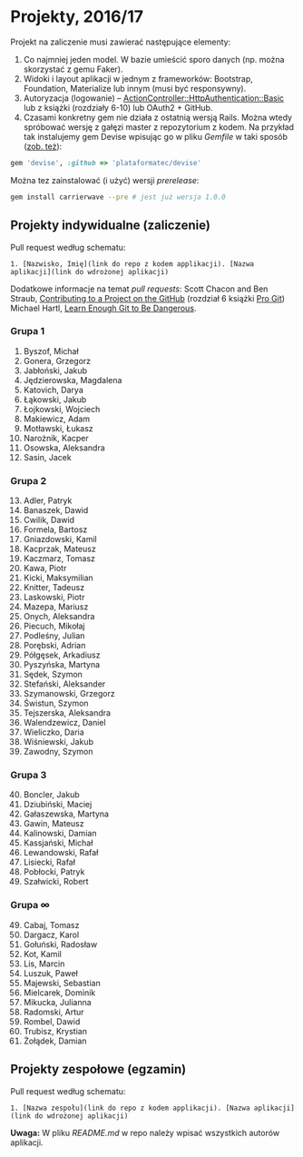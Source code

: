 # Projekty, 2016/17

Projekt na zaliczenie musi zawierać następujące elementy:

1. Co najmniej jeden model. W bazie umieścić sporo danych
  (np. można skorzystać z gemu Faker).
1. Widoki i layout aplikacji w jednym z frameworków:
   Bootstrap, Foundation, Materialize lub innym (musi być responsywny).
1. Autoryzacja (logowanie) – [ActionController::HttpAuthentication::Basic](http://edgeapi.rubyonrails.org/classes/ActionController/HttpAuthentication/Basic.html)
   lub z książki [](https://www.railstutorial.org/book) (rozdziały 6-10)
   lub OAuth2 + GitHub.
1. Czasami konkretny gem nie działa z ostatnią wersją Rails. Można wtedy spróbować
  wersję z gałęzi master z repozytorium z kodem. Na przykład tak instalujemy
  gem Devise wpisując go w pliku _Gemfile_ w taki sposób
  ([zob. też](http://bundler.io/git.html)):

```ruby
gem 'devise', :github => 'plataformatec/devise'
```
Można tez zainstalować (i użyć) wersji _prerelease_:
```sh
gem install carrierwave --pre # jest już wersja 1.0.0
```

## Projekty indywidualne (zaliczenie)

Pull request według schematu:
```
1. [Nazwisko, Imię](link do repo z kodem applikacji). [Nazwa aplikacji](link do wdrożonej aplikacji)
```

Dodatkowe informacje na temat _pull requests_: Scott Chacon and Ben Straub,
[Contributing to a Project on the GitHub](https://git-scm.com/book/en/v2/GitHub-Contributing-to-a-Project)
(rozdział 6 książki [Pro Git](https://git-scm.com/book/en/v2))
Michael Hartl, [Learn Enough Git to Be Dangerous](https://www.learnenough.com/git-tutorial).

<!--
  Regular Expressions Tutorial, http://www.regular-expressions.info/tutorial.html
     Find: (\d+),(.+),(.+),.+,.*
  Replace: $1. $2, $3
-->

### Grupa 1

1. Byszof, Michał
2. Gonera, Grzegorz
3. Jabłoński, Jakub
4. Jędzierowska, Magdalena
5. Katovich, Darya
6. Łąkowski, Jakub
7. Łojkowski, Wojciech
8. Makiewicz, Adam
9. Motławski, Łukasz
10. Narożnik, Kacper
11. Osowska, Aleksandra
12. Sasin, Jacek

### Grupa 2

13. Adler, Patryk
14. Banaszek, Dawid
15. Cwilik, Dawid
16. Formela, Bartosz
17. Gniazdowski, Kamil
18. Kacprzak, Mateusz
19. Kaczmarz, Tomasz
20. Kawa, Piotr
21. Kicki, Maksymilian
22. Knitter, Tadeusz
23. Laskowski, Piotr
24. Mazepa, Mariusz
25. Onych, Aleksandra
26. Piecuch, Mikołaj
27. Podleśny, Julian
28. Porębski, Adrian
29. Półgęsek, Arkadiusz
30. Pyszyńska, Martyna
31. Sędek, Szymon
32. Stefański, Aleksander
33. Szymanowski, Grzegorz
34. Świstun, Szymon
35. Tejszerska, Aleksandra
36. Walendzewicz, Daniel
37. Wieliczko, Daria
38. Wiśniewski, Jakub
39. Zawodny, Szymon

### Grupa 3

40. Boncler, Jakub
51. Dziubiński, Maciej
41. Gałaszewska, Martyna
42. Gawin, Mateusz
43. Kalinowski, Damian
44. Kassjański, Michał
45. Lewandowski, Rafał
46. Lisiecki, Rafał
47. Pobłocki, Patryk
48. Szałwicki, Robert

### Grupa ∞

49. Cabaj, Tomasz
50. Dargacz, Karol
52. Gołuński, Radosław
53. Kot, Kamil
54. Lis, Marcin
55. Luszuk, Paweł
56. Majewski, Sebastian
57. Mielcarek, Dominik
58. Mikucka, Julianna
59. Radomski, Artur
60. Rombel, Dawid
61. Trubisz, Krystian
62. Żołądek, Damian


## Projekty zespołowe (egzamin)

Pull request według schematu:
```
1. [Nazwa zespołu](link do repo z kodem applikacji). [Nazwa aplikacji](link do wdrożonej aplikacji)
```

**Uwaga:** W pliku _README.md_ w repo należy wpisać wszystkich autorów aplikacji.
